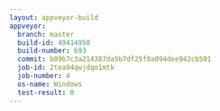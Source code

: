 ```yaml
---
layout: appveyor-build
appveyor:
  branch: master
  build-id: 49414950
  build-number: 693
  commit: b09b7c3a214387da5b7df25f0a094dee942cb501
  job-id: 2tea94qwjdqo1mtk
  job-number: 4
  os-name: Windows
  test-result: 0
---
```

